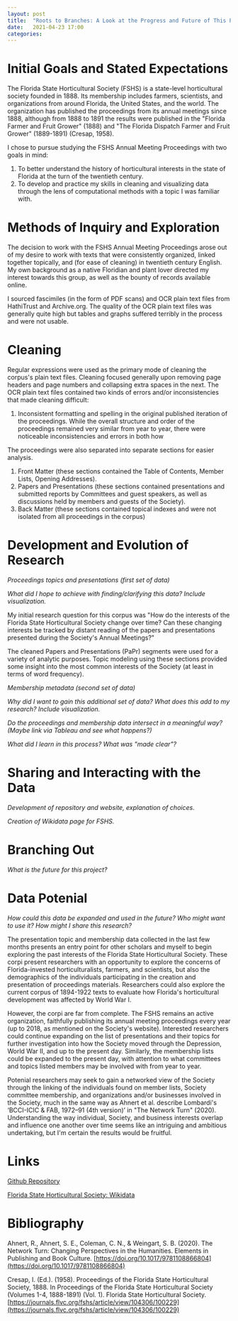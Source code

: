 ```yaml
---
layout: post
title:  "Roots to Branches: A Look at the Progress and Future of This Project"
date:   2021-04-23 17:00
categories: 
---
```


# Initial Goals and Stated Expectations

The Florida State Horticultural Society (FSHS) is a state-level horticultural society founded in 1888. Its membership includes farmers, scientists, and organizations from around Florida, the United States, and the world. The organization has published the proceedings from its annual meetings since 1888, although from 1888 to 1891 the results were published in the "Florida Farmer and Fruit Grower" (1888) and "The Florida Dispatch Farmer and Fruit Grower" (1889-1891) (Cresap, 1958). 

I chose to pursue studying the FSHS Annual Meeting Proceedings with two goals in mind:

1. To better understand the history of horticultural interests in the state of Florida at the turn of the twentieth century.
2. To develop and practice my skills in cleaning and visualizing data through the lens of computational methods with a topic I was familiar with. 

# Methods of Inquiry and Exploration

The decision to work with the FSHS Annual Meeting Proceedings arose out of my desire to work with texts that were consistently organized, linked together topically, and (for ease of cleaning) in twentieth century English. My own background as a native Floridian and plant lover directed my interest towards this group, as well as the bounty of records available online. 

I sourced fascimiles (in the form of PDF scans) and OCR plain text files from HathiTrust and Archive.org. The quality of the OCR plain text files was generally quite high but tables and graphs suffered terribly in the process and were not usable. 

# Cleaning 

Regular expressions were used as the primary mode of cleaning the corpus's plain text files. Cleaning focused generally upon removing page headers and page numbers and collapsing extra spaces in the next. The OCR plain text files contained two kinds of errors and/or inconsistencies that made cleaning difficult:

1. Inconsistent formatting and spelling in the original published iteration of the proceedings. While the overall structure and order of the proceedings remained very similar from year to year, there were noticeable inconsistencies and errors in both how 

The proceedings were also separated into separate sections for easier analysis.

1. Front Matter (these sections contained the Table of Contents, Member Lists, Opening Addresses).
2. Papers and Presentations (these sections contained presentations and submitted reports by Committees and guest speakers, as well as discussions held by members and guests of the Society).
3. Back Matter (these sections contained topical indexes and were not isolated from all proceedings in the corpus)

# Development and Evolution of Research

*Proceedings topics and presentations (first set of data)*

*What did I hope to achieve with finding/clarifying this data? Include visualization.*

My initial research question for this corpus was "How do the interests of the Florida State Horticultural Society change over time? Can these changing interests be tracked by distant reading of the papers and presentations presented during the Society's Annual Meetings?" 

The cleaned Papers and Presentations (PaPr) segments were used for a variety of analytic purposes. Topic modeling using these sections provided some insight into the most common interests of the Society (at least in terms of word frequency).

*Membership metadata (second set of data)*

*Why did I want to gain this additional set of data? What does this add to my research? Include visualization.*



*Do the proceedings and membership data intersect in a meaningful way? (Maybe link via Tableau and see what happens?)*

*What did I learn in this process? What was "made clear"?*

# Sharing and Interacting with the Data

*Development of repository and website, explanation of choices.*


*Creation of Wikidata page for FSHS.*

# Branching Out

*What is the future for this project?*

# Data Potenial 

*How could this data be expanded and used in the future? Who might want to use it? How might I share this research?*

The presentation topic and membership data collected in the last few months presents an entry point for other scholars and myself to begin exploring the past interests of the Florida State Horticultural Society. These corpi present researchers with an opportunity to explore the concerns of Florida-invested horticulturalists, farmers, and scientists, but also the demographics of the individuals participating in the creation and presentation of proceedings materials. Researchers could also explore the current corpus of 1894-1922 texts to evaluate how Florida's horticultural development was affected by World War I.

However, the corpi are far from complete. The FSHS remains an active organization, faithfully publishing its annual meeting proceedings every year (up to 2018, as mentioned on the Society's website). Interested researchers could continue expanding on the list of presentations and their topics for further investigation into how the Society moved through the Depression, World War II, and up to the present day. Similarly, the membership lists could be expanded to the present day, with attention to what committees and topics listed members may be involved with from year to year. 

Potenial researchers may seek to gain a networked view of the Society through the linking of the individuals found on member lists, Society committee membership, and organizations and/or businesses involved in the Society, much in the same way as Ahnert et al. describe Lombardi's ‘BCCI-ICIC & FAB, 1972–91 (4th version)’ in "The Network Turn" (2020). Understanding the way individual, Society, and business interests overlap and influence one another over time seems like an intriguing and ambitious undertaking, but I'm certain the results would be fruitful. 

# Links

[Github Repository](https://github.com/comp-methods-fsu-2021/Florida-State-Horticultural-Society-Annual-Meeting-Proceedings)

[Florida State Horticultural Society: Wikidata](https://www.wikidata.org/wiki/Q106520514)


# Bibliography

Ahnert, R., Ahnert, S. E., Coleman, C. N., & Weingart, S. B. (2020). The Network Turn: Changing Perspectives in the Humanities. Elements in Publishing and Book Culture. [https://doi.org/10.1017/9781108866804](https://doi.org/10.1017/9781108866804)

Cresap, I. (Ed.). (1958). Proceedings of the Florida State Horticultural Society, 1888. In Proceedings of the Florida State Horticultural Society (Volumes 1-4, 1888-1891) (Vol. 1). Florida State Horticultural Society. [https://journals.flvc.org/fshs/article/view/104306/100229](https://journals.flvc.org/fshs/article/view/104306/100229) 
